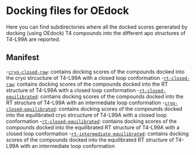 # Docking files for OEdock

Here you can find subdirectories where all the docked scores generated by docking (using OEdock) T4 compounds into the different apo structures of T4-L99A are reported.

## Manifest

-[`cryo-closed-raw`](cryo-closed-raw): contains docking scores of the compounds docked into the cryo strcucture of T4-L99A with a closed loop conformation
-[`rt-closed-raw`](rt-closed-raw): contains docking scores of the compounds docked into the RT structure of T4-L99A with a closed loop conformation
-[`rt-closed-equilibrated`](rt-closed-equilibrated): contains docking scores of the compounds docked into the RT structure of T4-L99A with an intermediate loop conformation
-[`cryo-closed-equilibrated`](cryo-closed-equilibrated): contains docking scores of the compounds docked into the equilibrated cryo strcucture of T4-L99A with a closed loop conformation
-[`rt-closed-equilibrated`](rt-closed-equilibrated): contains docking scores of the compounds docked into the equilibrated RT structure of T4-L99A with a closed loop conformation
-[`rt-intermediate-equilibrated`](rt-intermediate-equilibrated): contains docking scores of the compounds docked into the equilibrated RT structure of T4-L99A with an intermediate loop conformation
